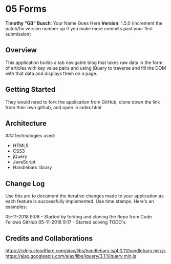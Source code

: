 # 05 Forms

**Timothy "GB" Busch**: Your Name Goes Here
**Version**: 1.5.0 (increment the patch/fix version number up if you make more commits past your first submission)

## Overview
<!-- Provide a high level overview of what this application is and why you are building it, beyond the fact that it's an assignment for a Code Fellows 301 class. (i.e. What's your problem domain?) -->
This application builds a tab navigable blog that takes raw data in the form of articles with key value pairs and using jQuery to traverse and fill the DOM with that data and displays them on a page.

## Getting Started
<!-- What are the steps that a user must take in order to build this app on their own machine and get it running? -->
They would need to fork the application from GitHub, clone down the link from their own github, and open in index.html


## Architecture
<!-- Provide a detailed description of the application design. What technologies (languages, libraries, etc) you're using, and any other relevant design information. -->
  ###Technologies used:

- HTML5
- CSS3
- jQuery
- JavaScript
- Handlebars library



## Change Log
Use this are to document the iterative changes made to your application as each feature is successfully implemented. Use time stamps. Here's an examples:

05-11-2018 9:08 - Started by forking and cloning the Repo from Code Fellows GitHub
05-11-2018 9:17 - Started solving TODO's


## Credits and Collaborations
<!-- Give credit (and a link) to other people or resources that helped you build this application. -->
https://cdnjs.cloudflare.com/ajax/libs/handlebars.js/4.0.11/handlebars.min.js
https://ajax.googleapis.com/ajax/libs/jquery/3.1.1/jquery.min.js
